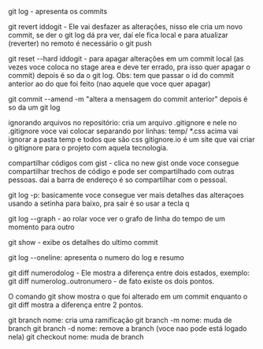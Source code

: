 git log - apresenta os commits

git revert iddogit - Ele vai desfazer as alterações, nisso ele cria um novo commit, se der o git log dá pra ver, daí ele fica local e para atualizar (reverter) no remoto é necessário o git push

git reset --hard iddogit  - para apagar alterações em um commit local (as vezes voce coloca no stage area e deve ter errado, pra isso quer apagar o commit) depois é so da o git log. Obs: tem que passar o id do commit anterior ao do que foi feito (nao aquele que voce quer apagar)

git commit --amend -m "altera a mensagem do commit anterior"
depois é so da um git log

ignorando arquivos no repositório: cria um arquivo .gitignore e nele no .gitignore voce vai colocar separando por linhas:
temp/
*.css
acima vai ignorar a pasta temp e todos que são css
gitignore.io é um site que vai criar o gitignore para o projeto com aquela tecnologia.

compartilhar códigos com gist - clica no new gist onde voce consegue compartilhar trechos de código e pode ser compartilhado com outras pessoas. dai a barra de endereço é so compartilhar com o pessoal.

git log -p: basicamente voce consegue ver mais detalhes das alteraçoes usando a setinha para baixo, pra sair é so usar a tecla q

git log --graph - ao rolar voce ver o grafo de linha do tempo de um momento para outro

git show - exibe os detalhes do ultimo commit

git log --oneline: apresenta o numero do log e resumo

git diff numerodolog - Ele mostra a diferença entre dois estados, exemplo:
git diff numerolog..outronumero - de fato existe os dois pontos.

O comando git show mostra o que foi alterado em um commit enquanto o git diff mostra a diferença entre 2 pontos.

git branch nome: cria uma ramificação
git branch -m nome: muda de branch
git branch -d nome: remove a branch (voce nao pode está logado nela)
git checkout nome: muda de branch